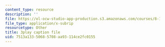 ```yaml
---
content_type: resource
description: ''
file: https://ol-ocw-studio-app-production.s3.amazonaws.com/courses/8-13-14-experimental-physics-i-ii-junior-lab-fall-2016-spring-2017/7513a13350685708aa93114ce2fc0155_3DizXXZ5qN8.vtt
file_type: application/x-subrip
resourcetype: Other
title: 3play caption file
uid: 7513a133-5068-5708-aa93-114ce2fc0155
---
```

